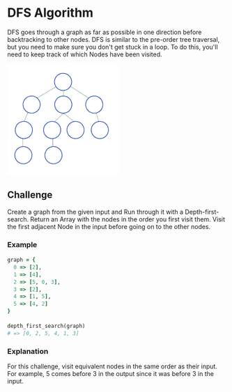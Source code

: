 # DFS Algorithm

DFS goes through a graph as far as possible in one direction before backtracking to other nodes. DFS is similar to the pre-order tree traversal, but you need to make sure you don't get stuck in a loop. To do this, you'll need to keep track of which Nodes have been visited.

![Depth-first search](dfs.gif)

## Challenge

Create a graph from the given input and Run through it with a Depth-first-search. Return an Array with the nodes in the order you first visit them. Visit the first adjacent Node in the input before going on to the other nodes.

### Example

```ruby
graph = {
  0 => [2],
  1 => [4],
  2 => [5, 0, 3],
  3 => [2],
  4 => [1, 5],
  5 => [4, 2]
}

depth_first_search(graph)
# => [0, 2, 5, 4, 1, 3]
```

### Explanation

For this challenge, visit equivalent nodes in the same order as their input. For example, 5 comes before 3 in the output since it was before 3 in the input.

